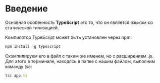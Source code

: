 # Введение
Основная особенность <b>TypeScript</b> это то, что он является языком со статической типизацией.

Компилятор TypeScript может быть установлен через npm:

```typescript
npm install -g typescript
```
Скомпилируем его в файл с таким же именем, но с расширением .js. Для этого в терминале, находясь в папке с нашим файлом, выполним команду tsc:

```typescript
tsc app.ts
```
